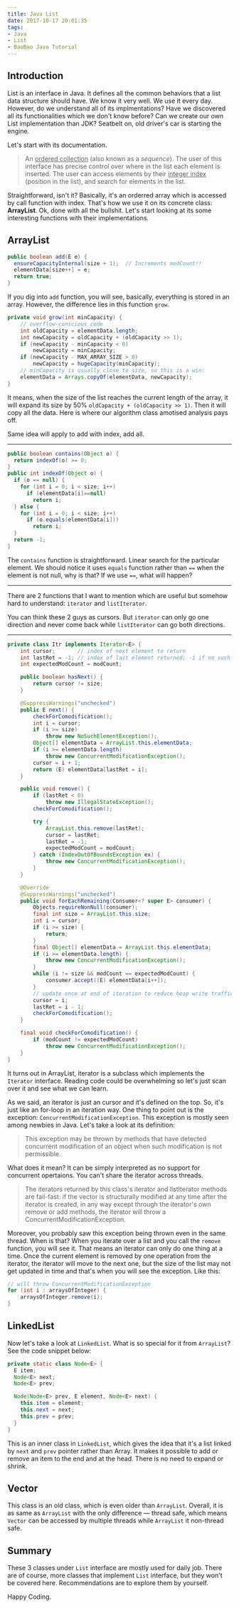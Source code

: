 ```yaml
---
title: Java List
date: 2017-10-17 20:01:35
tags:
- Java
- List
- BaoBao Java Tutorial
---
```





## Introduction

List is an interface in Java. It defines all the common behaviors that a list data structure should have. We know it very well. We use it every day. However, do we understand all of its implmentations? Have we discovered all its functionalities which we don't know before? Can we create our own List implementation than JDK? Seatbelt on, old driver's car is starting the engine.

Let's start with its documentation.

> An <u>ordered collection</u> (also known as a *sequence*). The user of this interface has precise control over where in the list each element is inserted. The user can access elements by their <u>integer index</u> (position in the list), and search for elements in the list.

Straightforward, isn't it? Basically, it's an orderred array which is accessed by call function with index. That's how we use it on its concrete class: **ArrayList**. Ok, done with all the bullshit. Let's start looking at its some interesting functions with their implementations.

## ArrayList

```java
public boolean add(E e) {
  ensureCapacityInternal(size + 1);  // Increments modCount!!
  elementData[size++] = e;
  return true;
}
```

If you dig into `add` function, you will see, basically, everything is stored in an array. However, the difference lies in this function `grow`.

```java
private void grow(int minCapacity) {
    // overflow-conscious code
    int oldCapacity = elementData.length;
    int newCapacity = oldCapacity + (oldCapacity >> 1);
    if (newCapacity - minCapacity < 0)
        newCapacity = minCapacity;
    if (newCapacity - MAX_ARRAY_SIZE > 0)
        newCapacity = hugeCapacity(minCapacity);
    // minCapacity is usually close to size, so this is a win:
    elementData = Arrays.copyOf(elementData, newCapacity);
}
```

It means, when the size of the list reaches the current length of the array, it will expand its size by 50% `oldCapacity + (oldCapacity >> 1)`. Then it will copy all the data. Here is where our algorithm class amotised analysis pays off.

Same idea will apply to add with index, add all.

------

```java
public boolean contains(Object o) {
  return indexOf(o) >= 0;
}
public int indexOf(Object o) {
  if (o == null) {
    for (int i = 0; i < size; i++)
      if (elementData[i]==null)
        return i;
  } else {
    for (int i = 0; i < size; i++)
      if (o.equals(elementData[i]))
        return i;
  }
  return -1;
}
```

The `contains` function is straightforward. Linear search for the particular element. We should notice it uses `equals` function rather than `==` when the element is not null, why is that? If we use `==`, what will happen?

------

There are 2 functions that I want to mention which are useful but somehow hard to understand: `iterator` and `listIterator`.

You can think these 2 guys as cursors. But `iterator` can only go one direction and never come back while `listIterator` can go both directions.

------

```java
private class Itr implements Iterator<E> {
    int cursor;       // index of next element to return
    int lastRet = -1; // index of last element returned; -1 if no such
    int expectedModCount = modCount;

    public boolean hasNext() {
        return cursor != size;
    }

    @SuppressWarnings("unchecked")
    public E next() {
        checkForComodification();
        int i = cursor;
        if (i >= size)
            throw new NoSuchElementException();
        Object[] elementData = ArrayList.this.elementData;
        if (i >= elementData.length)
            throw new ConcurrentModificationException();
        cursor = i + 1;
        return (E) elementData[lastRet = i];
    }

    public void remove() {
        if (lastRet < 0)
            throw new IllegalStateException();
        checkForComodification();

        try {
            ArrayList.this.remove(lastRet);
            cursor = lastRet;
            lastRet = -1;
            expectedModCount = modCount;
        } catch (IndexOutOfBoundsException ex) {
            throw new ConcurrentModificationException();
        }
    }

    @Override
    @SuppressWarnings("unchecked")
    public void forEachRemaining(Consumer<? super E> consumer) {
        Objects.requireNonNull(consumer);
        final int size = ArrayList.this.size;
        int i = cursor;
        if (i >= size) {
            return;
        }
        final Object[] elementData = ArrayList.this.elementData;
        if (i >= elementData.length) {
            throw new ConcurrentModificationException();
        }
        while (i != size && modCount == expectedModCount) {
            consumer.accept((E) elementData[i++]);
        }
        // update once at end of iteration to reduce heap write traffic
        cursor = i;
        lastRet = i - 1;
        checkForComodification();
    }

    final void checkForComodification() {
        if (modCount != expectedModCount)
            throw new ConcurrentModificationException();
    }
}
```

It turns out in ArrayList, iterator is a subclass which implements the `Iterator` interface. Reading code could be overwhelming so let's just scan over it and see what we can learn.

As we said, an iterator is just an cursor and it's defined on the top. So, it's just like an for-loop in an iteration way. One thing to point out is the exception: `ConcurrentModificationException`. This exception is mostly seen among newbies in Java. Let's take a look at its definition:

> This exception may be thrown by methods that have detected concurrent modification of an object when such modification is not permissible.

What does it mean? It can be simply interpreted as no support for concurrent opertaions. You can't share the iterator across threads.

> The iterators returned by this class's iterator and listIterator methods are fail-fast: if the vector is structurally modified at any time after the iterator is created, in any way except through the iterator's own remove or add methods, the iterator will throw a ConcurrentModificationException.

Moreover, you probably saw this exception being thrown even in the same thread. When is that? When you iterate over a list and you call the `remove` function, you will see it. That means an iterator can only do one thing at a time. Once the current element is removed by one operation from the iterator, the iterator will move to the next one, but the size of the list may not get updated in time and that's when you will see the exception. Like this:

```java
// will throw ConcurrentModificationException
for (int i : arraysOfInteger) {
    arraysOfInteger.remove(i);
}
```



## LinkedList

Now let's take a look at `LinkedList`. What is so special for it from `ArrayList`? See the code snippet below:

```java
private static class Node<E> {
  E item;
  Node<E> next;
  Node<E> prev;

  Node(Node<E> prev, E element, Node<E> next) {
    this.item = element;
    this.next = next;
    this.prev = prev;
  }
}
```

This is an inner class in `LinkedList`, which gives the idea that it's a list linked by `next` and `prev` pointer rather than Array. It makes it possible to add or remove an item to the end and at the head. There is no need to expand or shrink.

## Vector

This class is an old class, which is even older than `ArrayList`. Overall, it is as same as `ArrayList` with the only difference — thread safe, which means `Vector` can be accessed by multiple threads while `ArrayList` it non-thread safe.

## Summary

These 3 classes under `List` interface are mostly used for daily job. There are of course, more classes that implement `List` interface, but they won't be covered here. Recommendations are to explore them by yourself.

Happy Coding.
